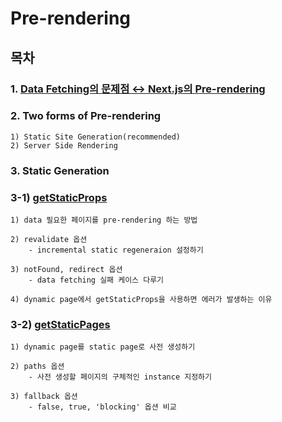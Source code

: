 # Pre-rendering

## 목차

### 1. [Data Fetching의 문제점 ↔️ Next.js의 Pre-rendering](https://github.com/HyeonJu-C/pre-rendering/commit/4ddd245973c7e6adaf8e7b747c6bbdf226910647)

### 2. Two forms of Pre-rendering

```
1) Static Site Generation(recommended)
2) Server Side Rendering
```

### 3. Static Generation

### 3-1) [getStaticProps](https://github.com/HyeonJu-C/pre-rendering/blob/main/pages/index.tsx)

```
1) data 필요한 페이지를 pre-rendering 하는 방법

2) revalidate 옵션
    - incremental static regeneraion 설정하기

3) notFound, redirect 옵션
    - data fetching 실패 케이스 다루기

4) dynamic page에서 getStaticProps을 사용하면 에러가 발생하는 이유
```

### 3-2) [getStaticPages](https://github.com/HyeonJu-C/pre-rendering/blob/main/pages/[productId]/index.tsx)

```
1) dynamic page를 static page로 사전 생성하기

2) paths 옵션
    - 사전 생성할 페이지의 구체적인 instance 지정하기

3) fallback 옵션
    - false, true, 'blocking' 옵션 비교
```
